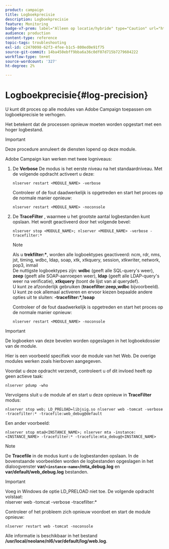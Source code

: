 ```yaml
---
product: campaign
title: Logboekprecisie
description: Logboekprecisie
feature: Monitoring
badge-v7-prem: label="Alleen op locatie/hybride" type="Caution" url="https://experienceleague.adobe.com/docs/campaign-classic/using/installing-campaign-classic/architecture-and-hosting-models/hosting-models-lp/hosting-models.html?lang=nl" tooltip="Alleen van toepassing op on-premise en hybride implementaties"
audience: production
content-type: reference
topic-tags: troubleshooting
exl-id: c2470098-62f3-4fee-b1c5-800ed0e91f75
source-git-commit: 14ba450ebff9bba6a36c0df07d715b7279604222
workflow-type: tm+mt
source-wordcount: '327'
ht-degree: 2%

---
```


# Logboekprecisie{#log-precision}



U kunt dit proces op alle modules van Adobe Campaign toepassen om logboekprecisie te verhogen.

Het betekent dat de processen opnieuw moeten worden opgestart met een hoger logbestand.

>[!IMPORTANT]
>
>Deze procedure annuleert de diensten lopend op deze module.

Adobe Campaign kan werken met twee logniveaus:

1. De **Verbose** De modus is het eerste niveau na het standaardniveau. Met de volgende opdracht activeert u deze:

   ```
   nlserver restart <MODULE_NAME> -verbose 
   ```

   Controleer of de fout daadwerkelijk is opgetreden en start het proces op de normale manier opnieuw:

   ```
   nlserver restart <MODULE_NAME> -noconsole
   ```

1. De **TraceFilter** , waarmee u het grootste aantal logbestanden kunt opslaan. Het wordt geactiveerd door het volgende bevel:

   ```
   nlserver stop <MODULE_NAME>; nlserver <MODULE_NAME> -verbose -tracefilter:*
   ```

   >[!NOTE]
   >
   >Als u **trekfilter:&#42;**, worden alle logboektypes geactiveerd: ncm, rdr, nms, jst, timing, wdbc, ldap, soap, xtk, xtkquery, session, xtkwriter, network, pop3, inmail\
   >De nuttigste logboektypes zijn: **wdbc** (geeft alle SQL-query&#39;s weer), **zeep** (geeft alle SOAP-aanroepen weer), **ldap** (geeft alle LDAP-query&#39;s weer na verificatie), **xtkquery** (toont de lijst van al querydef).\
   >U kunt ze afzonderlijk gebruiken (**tracefilter:zeep,wdbc** bijvoorbeeld). U kunt ze ook allemaal activeren en ervoor kiezen bepaalde andere opties uit te sluiten: **-tracefilter:&#42;,!soap**

   Controleer of de fout daadwerkelijk is opgetreden en start het proces op de normale manier opnieuw:

   ```
   nlserver restart <MODULE_NAME> -noconsole
   ```

>[!IMPORTANT]
>
>De logboeken van deze bevelen worden opgeslagen in het logboekdossier van de module.

Hier is een voorbeeld specifiek voor de module van het Web. De overige modules werken zoals hierboven aangegeven.

Voordat u deze opdracht verzendt, controleert u of dit invloed heeft op geen actieve taak:

```
nlserver pdump -who
```

Vervolgens sluit u de module af en start u deze opnieuw in **TraceFilter** modus:

```
nlserver stop web; LD_PRELOAD=libjsig.so nlserver web -tomcat -verbose -tracefilter:* -tracefile:web_debug@default
```

Een ander voorbeeld:

```
nlserver stop mta@<INSTANCE_NAME>; nlserver mta -instance:<INSTANCE_NAME> -tracefilter:* -tracefile:mta_debug@<INSTANCE_NAME>
```

>[!NOTE]
>
>De **Tracefile** in de modus kunt u de logbestanden opslaan. In de bovenstaande voorbeelden worden de logbestanden opgeslagen in het dialoogvenster **var/`<instance-name>`/mta_debug.log** en **var/default/web_debug.log** bestanden.

>[!IMPORTANT]
>
>Voeg in Windows de optie LD_PRELOAD niet toe. De volgende opdracht volstaat:\
>nlserver web -tomcat -verbose -tracefilter:&#42;

Controleer of het probleem zich opnieuw voordoet en start de module opnieuw:

```
nlserver restart web -tomcat -noconsole
```

Alle informatie is beschikbaar in het bestand **/usr/local/neolane/nl6/var/default/log/web.log**.
